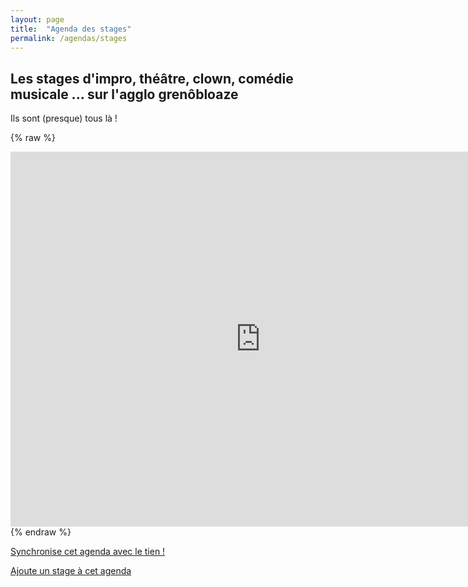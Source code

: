 ```yaml
---
layout: page
title:  "Agenda des stages"
permalink: /agendas/stages
---
```


## Les stages d'impro, théâtre, clown, comédie musicale ... sur l'agglo grenôbloaze
Ils sont (presque) tous là !

{% raw %}
<iframe src="https://calendar.google.com/calendar/embed?src=e80f90fc1a3d96ebffc584574f836a1d2105d195a5e8d3af034637b43c6f80bb%40group.calendar.google.com&ctz=Europe%2FParis" style="border: 0" width="800" height="600" frameborder="0" scrolling="no"></iframe>
{% endraw %}

[Synchronise cet agenda avec le tien !](synchro-agenda.markdown)

[Ajoute un stage à cet agenda](ajout-stage.markdown)